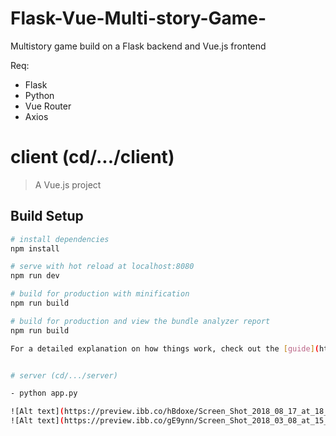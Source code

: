 # Flask-Vue-Multi-story-Game-
Multistory game build on a Flask backend and Vue.js frontend

Req:

  - Flask
  - Python
  - Vue Router
  - Axios

  # client (cd/.../client)

  > A Vue.js project

  ## Build Setup

  ``` bash
  # install dependencies
  npm install

  # serve with hot reload at localhost:8080
  npm run dev

  # build for production with minification
  npm run build

  # build for production and view the bundle analyzer report
  npm run build

  For a detailed explanation on how things work, check out the [guide](http://vuejs-templates.github.io/webpack/) and [docs for vue-loader](http://vuejs.github.io/vue-loader).


# server (cd/.../server)

  - python app.py

![Alt text](https://preview.ibb.co/hBdoxe/Screen_Shot_2018_08_17_at_18_17_53.png)
![Alt text](https://preview.ibb.co/gE9ynn/Screen_Shot_2018_03_08_at_15_09_20.png)

